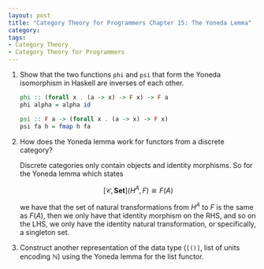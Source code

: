 ```yaml
---
layout: post
title: "Category Theory for Programmers Chapter 15: The Yoneda Lemma"
category:
tags:
- Category Theory
- Category Theory for Programmers
---
```



1. Show that the two functions `phi` and `psi` that form the Yoneda isomorphism
   in Haskell are inverses of each other.
   
   ```haskell
   phi :: (forall x . (a -> x) -> F x) -> F a
   phi alpha = alpha id
   ```
   ```haskell
   psi :: F a -> (forall x . (a -> x) -> F x)
   psi fa h = fmap h fa
   ```
   
   
2. How does the Yoneda lemma work for functors from a discrete category?

   Discrete categories only contain objects and identity morphisms. So
   for the Yoneda lemma which states 
   
   $$ [\mathscr{C}, \mathbf{Set}](H^A, F) \cong F(A) $$
   
   we have that the set of natural transformations from $H^A$ to $F$ is the
   same as $F(A)$, then we only have that identity morphism on the RHS, 
   and so on the LHS, we only have the identity natural transformation,
   or specifically, a singleton set.

3. Construct another representation of the data type (`[()]`, list of units
   encoding $\mathbb{N}$) using the Yoneda lemma for the list functor.
   
   

